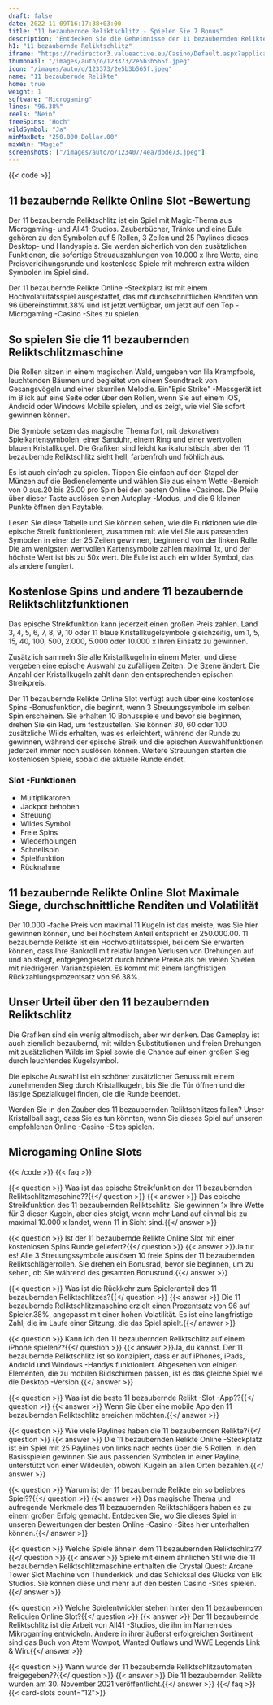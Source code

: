 ```yaml
---
draft: false
date: 2022-11-09T16:17:38+03:00
title: "11 bezaubernde Reliktschlitz - Spielen Sie 7 Bonus"
description: "Entdecken Sie die Geheimnisse der 11 bezaubernden Relikte Online Slot in unserer Bewertung des Gameplays, der Funktionen und wo Sie es mit dem besten Casino -Bonus spielen können."
h1: "11 bezaubernde Reliktschlitz"
iframe: "https://redirector3.valueactive.eu/Casino/Default.aspx?applicationid=4123&gameid=11EnchantingRelicsV94Desktop&ul=en&playmode=demo&serverid=21113&lobbyURL="
thumbnail: "/images/auto/o/123373/2e5b3b565f.jpeg"
icon: "/images/auto/o/123373/2e5b3b565f.jpeg"
name: "11 bezaubernde Relikte"
home: true
weight: 1
software: "Microgaming"
lines: "96.38%"
reels: "Nein"
freeSpins: "Hoch"
wildSymbol: "Ja"
minMaxBet: "250.000 Dollar.00"
maxWin: "Magie"
screenshots: ["/images/auto/o/123407/4ea7dbde73.jpeg"]
---
```


{{< code >}}<h2>11 bezaubernde Relikte Online Slot -Bewertung</h2><p>Der 11 bezaubernde Reliktschlitz ist ein Spiel mit Magic-Thema aus Microgaming- und All41-Studios. Zauberbücher, Tränke und eine Eule gehören zu den Symbolen auf 5 Rollen, 3 Zeilen und 25 Paylines dieses Desktop- und Handyspiels. Sie werden sicherlich von den zusätzlichen Funktionen, die sofortige Streuauszahlungen von 10.000 x Ihre Wette, eine Preisverleihungsrunde und kostenlose Spiele mit mehreren extra wilden Symbolen im Spiel sind.</p><p>Der 11 bezaubernde Relikte Online -Steckplatz ist mit einem Hochvolatilitätsspiel ausgestattet, das mit durchschnittlichen Renditen von 96 übereinstimmt.38% und ist jetzt verfügbar, um jetzt auf den Top -Microgaming -Casino -Sites zu spielen.</p><h2>So spielen Sie die 11 bezaubernden Reliktschlitzmaschine</h2><p>Die Rollen sitzen in einem magischen Wald, umgeben von lila Krampfools, leuchtenden Bäumen und begleitet von einem Soundtrack von Gesangsvögeln und einer skurrilen Melodie.  Ein"Epic Strike" -Messgerät ist im Blick auf eine Seite oder über den Rollen, wenn Sie auf einem iOS, Android oder Windows Mobile spielen, und es zeigt, wie viel Sie sofort gewinnen können.</p><p>Die Symbole setzen das magische Thema fort, mit dekorativen Spielkartensymbolen, einer Sanduhr, einem Ring und einer wertvollen blauen Kristallkugel. Die Grafiken sind leicht karikaturistisch, aber der 11 bezaubernde Reliktschlitz sieht hell, farbenfroh und fröhlich aus.</p><p>Es ist auch einfach zu spielen. Tippen Sie einfach auf den Stapel der Münzen auf die Bedienelemente und wählen Sie aus einem Wette -Bereich von 0 aus.20 bis 25.00 pro Spin bei den besten Online -Casinos. Die Pfeile über dieser Taste auslösen einen Autoplay -Modus, und die 9 kleinen Punkte öffnen den Paytable.</p><p>Lesen Sie diese Tabelle und Sie können sehen, wie die Funktionen wie die epische Streik funktionieren, zusammen mit wie viel Sie aus passenden Symbolen in einer der 25 Zeilen gewinnen, beginnend von der linken Rolle. Die am wenigsten wertvollen Kartensymbole zahlen maximal 1x, und der höchste Wert ist bis zu 50x wert. Die Eule ist auch ein wilder Symbol, das als andere fungiert.</p><h2>Kostenlose Spins und andere 11 bezaubernde Reliktschlitzfunktionen</h2><p>Das epische Streikfunktion kann jederzeit einen großen Preis zahlen. Land 3, 4, 5, 6, 7, 8, 9, 10 oder 11 blaue Kristallkugelsymbole gleichzeitig, um 1, 5, 15, 40, 100, 500, 2.000, 5.000 oder 10.000 x Ihren Einsatz zu gewinnen.</p><p>Zusätzlich sammeln Sie alle Kristallkugeln in einem Meter, und diese vergeben eine epische Auswahl zu zufälligen Zeiten. Die Szene ändert. Die Anzahl der Kristallkugeln zahlt dann den entsprechenden epischen Streikpreis.</p><p>Der 11 bezaubernde Relikte Online Slot verfügt auch über eine kostenlose Spins -Bonusfunktion, die beginnt, wenn 3 Streuungssymbole im selben Spin erscheinen. Sie erhalten 10 Bonusspiele und bevor sie beginnen, drehen Sie ein Rad, um festzustellen. Sie können 30, 60 oder 100 zusätzliche Wilds erhalten, was es erleichtert, während der Runde zu gewinnen, während der epische Streik und die epischen Auswahlfunktionen jederzeit immer noch auslösen können. Weitere Streuungen starten die kostenlosen Spiele, sobald die aktuelle Runde endet.</p><h3>
Slot -Funktionen</h3><ul>
<li></span>
Multiplikatoren</li>
<li></span>
Jackpot behoben</li>
<li></span>
Streuung</li>
<li></span>
Wildes Symbol</li>
<li></span>
Freie Spins</li>
<li></span>
Wiederholungen</li>
<li></span>
Schnellspin</li>
<li></span>
Spielfunktion</li>
<li></span>
Rücknahme</li></ul><h2>11 bezaubernde Relikte Online Slot Maximale Siege, durchschnittliche Renditen und Volatilität</h2><p>Der 10.000 -fache Preis von maximal 11 Kugeln ist das meiste, was Sie hier gewinnen können, und bei höchstem Anteil entspricht er 250.000.00. 11 bezaubernde Relikte ist ein Hochvolatilitätsspiel, bei dem Sie erwarten können, dass Ihre Bankroll mit relativ langen Verlusen von Drehungen auf und ab steigt, entgegengesetzt durch höhere Preise als bei vielen Spielen mit niedrigeren Varianzspielen. Es kommt mit einem langfristigen Rückzahlungsprozentsatz von 96.38%.</p><h2>Unser Urteil über den 11 bezaubernden Reliktschlitz</h2><p>Die Grafiken sind ein wenig altmodisch, aber wir denken. Das Gameplay ist auch ziemlich bezaubernd, mit wilden Substitutionen und freien Drehungen mit zusätzlichen Wilds im Spiel sowie die Chance auf einen großen Sieg durch leuchtendes Kugelsymbol.</p><p>Die epische Auswahl ist ein schöner zusätzlicher Genuss mit einem zunehmenden Sieg durch Kristallkugeln, bis Sie die Tür öffnen und die lästige Spezialkugel finden, die die Runde beendet.</p><p>Werden Sie in den Zauber des 11 bezaubernden Reliktschlitzes fallen? Unser Kristallball sagt, dass Sie es tun könnten, wenn Sie dieses Spiel auf unseren empfohlenen Online -Casino -Sites spielen.</p><h2>Microgaming Online Slots</h2>
{{< /code >}}
{{< faq >}}

{{< question >}} Was ist das epische Streikfunktion der 11 bezaubernden Reliktschlitzmaschine??{{</ question >}}
{{< answer >}} Das epische Streikfunktion des 11 bezaubernden Reliktschlitz. Sie gewinnen 1x Ihre Wette für 3 dieser Kugeln, aber dies steigt, wenn mehr Land auf einmal bis zu maximal 10.000 x landet, wenn 11 in Sicht sind.{{</ answer >}}

{{< question >}} Ist der 11 bezaubernde Relikte Online Slot mit einer kostenlosen Spins Runde geliefert?{{</ question >}}
{{< answer >}}Ja tut es! Alle 3 Streuungssymbole auslösen 10 freie Spins der 11 bezaubernden Reliktschlägerrollen. Sie drehen ein Bonusrad, bevor sie beginnen, um zu sehen, ob Sie während des gesamten Bonusrund.{{</ answer >}}

{{< question >}} Was ist die Rückkehr zum Spieleranteil des 11 bezaubernden Reliktschlitzes?{{</ question >}}
{{< answer >}} Die 11 bezaubernde Reliktschlitzmaschine erzielt einen Prozentsatz von 96 auf Spieler.38%, angepasst mit einer hohen Volatilität. Es ist eine langfristige Zahl, die im Laufe einer Sitzung, die das Spiel spielt.{{</ answer >}}

{{< question >}} Kann ich den 11 bezaubernden Reliktschlitz auf einem iPhone spielen??{{</ question >}}
{{< answer >}}Ja, du kannst. Der 11 bezaubernde Reliktschlitz ist so konzipiert, dass er auf iPhones, iPads, Android und Windows -Handys funktioniert. Abgesehen von einigen Elementen, die zu mobilen Bildschirmen passen, ist es das gleiche Spiel wie die Desktop -Version.{{</ answer >}}

{{< question >}} Was ist die beste 11 bezaubernde Relikt -Slot -App??{{</ question >}}
{{< answer >}} Wenn Sie über eine mobile App den 11 bezaubernden Reliktschlitz erreichen möchten.{{</ answer >}}

{{< question >}} Wie viele Paylines haben die 11 bezaubernden Relikte?{{</ question >}}
{{< answer >}} Die 11 bezaubernden Relikte Online -Steckplatz ist ein Spiel mit 25 Paylines von links nach rechts über die 5 Rollen. In den Basisspielen gewinnen Sie aus passenden Symbolen in einer Payline, unterstützt von einer Wildeulen, obwohl Kugeln an allen Orten bezahlen.{{</ answer >}}

{{< question >}} Warum ist der 11 bezaubernde Relikte ein so beliebtes Spiel??{{</ question >}}
{{< answer >}} Das magische Thema und aufregende Merkmale des 11 bezaubernden Reliktschlägers haben es zu einem großen Erfolg gemacht. Entdecken Sie, wo Sie dieses Spiel in unseren Bewertungen der besten Online -Casino -Sites hier unterhalten können.{{</ answer >}}

{{< question >}} Welche Spiele ähneln dem 11 bezaubernden Reliktschlitz??{{</ question >}}
{{< answer >}} Spiele mit einem ähnlichen Stil wie die 11 bezaubernden Reliktschlitzmaschine enthalten die Crystal Quest: Arcane Tower Slot Machine von Thunderkick und das Schicksal des Glücks von Elk Studios. Sie können diese und mehr auf den besten Casino -Sites spielen.{{</ answer >}}

{{< question >}} Welche Spielentwickler stehen hinter den 11 bezaubernden Reliquien Online Slot?{{</ question >}}
{{< answer >}} Der 11 bezaubernde Reliktschlitz ist die Arbeit von All41 -Studios, die ihn im Namen des Mikrogaming entwickeln. Andere in ihrer äußerst erfolgreichen Sortiment sind das Buch von Atem Wowpot, Wanted Outlaws und WWE Legends Link & Win.{{</ answer >}}

{{< question >}} Wann wurde der 11 bezaubernde Reliktschlitzautomaten freigegeben??{{</ question >}}
{{< answer >}} Die 11 bezaubernden Relikte wurden am 30. November 2021 veröffentlicht.{{</ answer >}}
{{</ faq >}}
{{< card-slots count="12">}}
